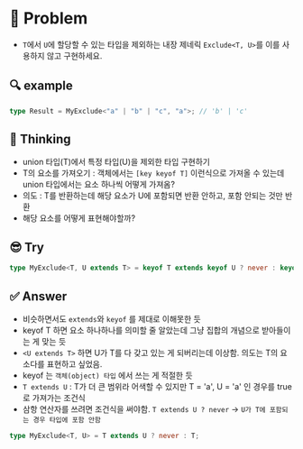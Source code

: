 # 📘 Problem

- `T`에서 `U`에 할당할 수 있는 타입을 제외하는 내장 제네릭 `Exclude<T, U>`를 이를 사용하지 않고 구현하세요.

## 🔍 example

```ts
type Result = MyExclude<"a" | "b" | "c", "a">; // 'b' | 'c'
```

## 💭 Thinking

- union 타입(T)에서 특정 타입(U)을 제외한 타입 구현하기
- T의 요소를 가져오기 : 객체에서는 `[key keyof T]` 이런식으로 가져올 수 있는데 union 타입에서는 요소 하나씩 어떻게 가져옴?
- 의도 : T를 반환하는데 해당 요소가 U에 포함되면 반환 안하고, 포함 안되는 것만 반환
- 해당 요소를 어떻게 표현해야할까?

## 😎 Try

```ts
type MyExclude<T, U extends T> = keyof T extends keyof U ? never : keyof T;
```

## ✅ Answer

- 비슷하면서도 `extends`와 `keyof` 를 제대로 이해못한 듯
- keyof T 하면 요소 하나하나를 의미할 줄 알았는데 그냥 집합의 개념으로 받아들이는 게 맞는 듯
- `<U extends T>` 하면 U가 T를 다 갖고 있는 게 되버리는데 이상함. 의도는 T의 요소다를 표현하고 싶었음.
- keyof 는 `객체(object) 타입` 에서 쓰는 게 적절한 듯
- `T extends U` : T가 더 큰 범위라 어색할 수 있지만 T = 'a', U = 'a' 인 경우를 true로 가져가는 조건식
- 삼항 연산자를 쓰려면 조건식을 써야함. `T extends U ? never` -> `U가 T에 포함되는 경우 타입에 포함 안함`

```ts
type MyExclude<T, U> = T extends U ? never : T;
```
